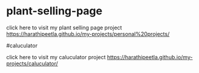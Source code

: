 # plant-selling-page
click here to visit my  plant selling page project https://harathipeetla.github.io/my-projects/personal%20projects/


#caluculator


click here to visit my caluculator project https://harathipeetla.github.io/my-projects/caluculator/

